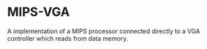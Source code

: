 # MIPS-VGA
A implementation of a MIPS processor connected directly to a VGA controller which reads from data memory.
